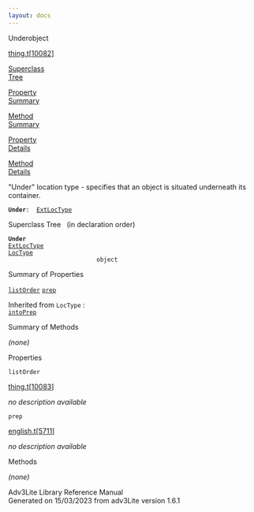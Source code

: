 ```yaml
---
layout: docs
---
```

<span class="title">Under</span><span class="type">object</span>

[thing.t](../file/thing.t.html)\[[10082](../source/thing.t.html#10082)\]

[Superclass  
Tree](#_SuperClassTree_)

[Property  
Summary](#_PropSummary_)

[Method  
Summary](#_MethodSummary_)

[Property  
Details](#_Properties_)

[Method  
Details](#_Methods_)



"Under" location type - specifies that an object is situated underneath
its container.

**`Under`**` :   `[`ExtLocType`](../object/ExtLocType.html)



<span id="_SuperClassTree_"></span>



<span class="hdln">Superclass Tree</span>   (in declaration order)



**`Under`**  
[`ExtLocType`](../object/ExtLocType.html)  
[`LocType`](../object/LocType.html)  
`                         object`  
<span id="_PropSummary_"></span>



<span class="hdln">Summary of Properties</span>  



[`listOrder`](#listOrder) [`prep`](#prep)



Inherited from `LocType` :  
[`intoPrep`](../object/LocType.html#intoPrep)

<span id="_MethodSummary_"></span>



<span class="hdln">Summary of Methods</span>  









*(none)* <span id="_Properties_"></span>



<span class="hdln">Properties</span>  



<span id="listOrder"></span>

`listOrder`

[thing.t](../file/thing.t.html)\[[10083](../source/thing.t.html#10083)\]



*no description available*



<span id="prep"></span>

`prep`

[english.t](../file/english.t.html)\[[5711](../source/english.t.html#5711)\]



*no description available*



<span id="_Methods_"></span>



<span class="hdln">Methods</span>  



*(none)*



Adv3Lite Library Reference Manual  
Generated on 15/03/2023 from adv3Lite version 1.6.1


